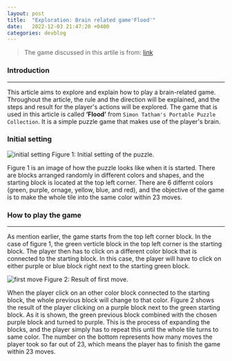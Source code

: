 ```yaml
---
layout: post
title:  "Exploration: Brain related game'Flood'"
date:   2022-12-03 21:47:20 +0400
categories: devblog
---
```


> The game discussed in this artile is from: [link](https://www.chiark.greenend.org.uk/~sgtatham/puzzles/)

### Introduction

---
This article aims to explore and explain how to play a brain-related game. Throughout the article, the rule and the direction will be explained, and the steps and result for the player's actions will be explored. The game that is used in this article is called **‘Flood’** from `Simon Tatham's Portable Puzzle Collection`. It is a simple puzzle game that makes use of the player's brain.

### Initial setting

![initial setting](https://upload.wikimedia.org/wikipedia/commons/0/0d/Flood_2022-12-03_at_10.19.08_PM.png)
Figure 1: Initial setting of the puzzle.

Figure 1 is an image of how the puzzle looks like when it is started. There are blocks arranged randomly in different colors and shapes, and the starting block is located at the top left corner. There are 6 differnt colors (green, purple, ornage, yellow, blue, and red), and the objective of the game is to make the whole tile into the same color within 23 moves.

### How to play the game

---
As mention earlier, the game starts from the top left corner block. In the case of figure 1, the green verticle block in the top left corner is the starting block. The player then has to click on a different color block that is connected to the starting block. In this case, the player will have to click on either purple or blue block right next to the starting green block.

![first move](https://upload.wikimedia.org/wikipedia/commons/6/67/First_2022-12-04_at_2.37.43_PM.png)
Figure 2: Result of first move.

When the player click on an other color block connected to the starting block, the whole previous block will change to that color. Figure 2 shows the result of the player clicking on a purple block next to the green starting block. As it is shown, the green previous block combined with the chosen purple block and turned to purple. This is the process of expanding the blocks, and the player simply has to repeat this until the whole tile turns to same color. The number on the bottom represents how many moves the player took so far out of 23, which means the player has to finish the game within 23 moves.

